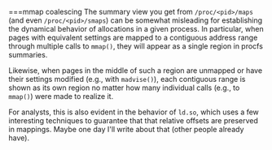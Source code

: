 ===mmap coalescing
The summary view you get from `/proc/<pid>/maps` (and even `/proc/<pid>/smaps`) can be somewhat misleading for establishing the dynamical behavior of allocations in a given process.  In particular, when pages with equivalent settings are mapped to a contiguous address range through multiple calls to `mmap()`, they will appear as a single region in procfs summaries.

Likewise, when pages in the middle of such a region are unmapped or have their settings modified (e.g., with `madvise()`), each contiguous range is shown as its own region no matter how many individual calls (e.g., to `mmap()`) were made to realize it.

For analysts, this is also evident in the behavior of `ld.so`, which uses a few interesting techniques to guarantee that that relative offsets are preserved in mappings.  Maybe one day I'll write about that (other people already have).
